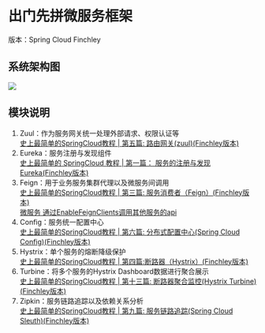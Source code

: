 # 出门先拼微服务框架
版本：Spring Cloud Finchley
## 系统架构图
![](http://on-img.com/chart_image/5b4c09bee4b07df3b43c1ff2.png)

## 模块说明
1. Zuul：作为服务网关统一处理外部请求、权限认证等\
[史上最简单的SpringCloud教程 | 第五篇: 路由网关(zuul)(Finchley版本)](https://blog.csdn.net/forezp/article/details/81041012)
2. Eureka：服务注册与发现组件\
[史上最简单的 SpringCloud 教程 | 第一篇： 服务的注册与发现Eureka(Finchley版本)](https://blog.csdn.net/forezp/article/details/81040925)
3. Feign：用于业务服务集群代理以及微服务间调用\
[史上最简单的SpringCloud教程 | 第三篇: 服务消费者（Feign）(Finchley版本)](https://blog.csdn.net/forezp/article/details/81040965)\
[微服务 通过EnableFeignClients调用其他服务的api](https://www.cnblogs.com/UniqueColor/p/7130782.html)
4. Config：服务统一配置中心\
[史上最简单的SpringCloud教程 | 第六篇: 分布式配置中心(Spring Cloud Config)(Finchley版本)](https://blog.csdn.net/forezp/article/details/81041028)
5. Hystrix：单个服务的熔断降级保护\
[史上最简单的SpringCloud教程 | 第四篇:断路器（Hystrix）(Finchley版本)](https://blog.csdn.net/forezp/article/details/81040990) 
6. Turbine：将多个服务的Hystrix Dashboard数据进行聚合展示\
[史上最简单的SpringCloud教程 | 第十三篇: 断路器聚合监控(Hystrix Turbine)(Finchley版本)](https://blog.csdn.net/forezp/article/details/81041125)
7. Zipkin：服务链路追踪以及依赖关系分析\
[史上最简单的SpringCloud教程 | 第九篇: 服务链路追踪(Spring Cloud Sleuth)(Finchley版本)](https://blog.csdn.net/forezp/article/details/81041078)
